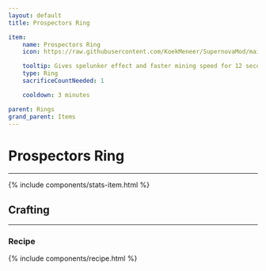 ```yaml
---
layout: default
title: Prospectors Ring

item:
    name: Prospectors Ring
    icon: https://raw.githubusercontent.com/KoekMeneer/SupernovaMod/main/Content/Items/Rings/ProspectorsRing.png

    tooltip: Gives spelunker effect and faster mining speed for 12 seconds when the 'Ring Ability button' is pressed.
    type: Ring
    sacrificeCountNeeded: 1

    cooldown: 3 minutes

parent: Rings
grand_parent: Items
---
```


# Prospectors Ring
---
{% include components/stats-item.html %}

## Crafting
---
### Recipe
{% include components/recipe.html %}